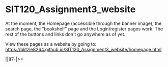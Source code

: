 # SIT120_Assignment3_website
At the moment, the Homepage (accessible through the banner image), the search page, the "bookshelf" page and the Login/register pages work. The rest of the buttons and links don't go anywhere as of yet.

View these pages as a website by going to: https://blitzle8264.github.io/SIT120_Assignment3_website/homepage.html

[|87-|>=
